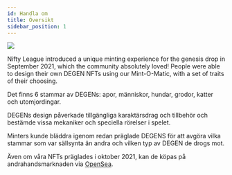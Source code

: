 ```yaml
---
id: Handla om
title: Översikt
sidebar_position: 1
---
```


![](/img/mintomatic.gif)

Nifty League introduced a unique minting experience for the genesis drop in September 2021, which the community absolutely loved! People were able to design their own DEGEN NFTs using our Mint-O-Matic, with a set of traits of their choosing.

Det finns 6 stammar av DEGENs: apor, människor, hundar, grodor, katter och utomjordingar.

DEGENs design påverkade tillgängliga karaktärsdrag och tillbehör och bestämde vissa mekaniker och speciella rörelser i spelet.

Minters kunde bläddra igenom redan präglade DEGENS för att avgöra vilka stammar som var sällsynta än andra och vilken typ av DEGEN de drogs mot.

Även om våra NFTs präglades i oktober 2021, kan de köpas på andrahandsmarknaden via [OpenSea](https://opensea.io/collection/niftydegen).
